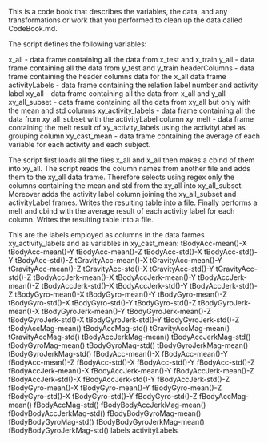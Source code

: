 This is a code book that describes the variables, the data, and any transformations or work that you performed to clean up the data called CodeBook.md.

The script defines the following variables:

x_all 				- data frame containing all the data from x_test and x_train
y_all 				- data frame containing all the data from y_test and y_train
headerColumns 		- data frame containing the header columns data for the x_all data frame
activityLabels 		- data frame containing the relation label number and activity label
xy_all 				- data frame containing all the data from x_all and y_all 
xy_all_subset 		- data frame containing all the data from xy_all but only with the mean and std columns
xy_activity_labels 	- data frame containing all the data from xy_all_subset with the activityLabel column 
xy_melt				- data frame containing the melt result of xy_activity_labels using the activityLabel as grouping column
xy_cast_mean		- data frame containing the average of each variable for each activity and each subject. 

The script first loads all the files x_all and x_all then makes a cbind of them into xy_all. 
The script reads the column names from another file and adds them to the xy_all data frame. 
Therefore selects using regex only the columns containing the mean and std from the xy_all into xy_all_subset.  
Moreover adds the activity label column joining the xy_all_subset and activityLabel frames. Writes the resulting table into a file. 
Finally performs a melt and cbind with the average result of each activity label for each column. Writes the resulting table into a file.

This are the labels employed as columns in the data farmes xy_activity_labels and as variables in xy_cast_mean:
tBodyAcc-mean()-X 
tBodyAcc-mean()-Y 
tBodyAcc-mean()-Z 
tBodyAcc-std()-X 
tBodyAcc-std()-Y 
tBodyAcc-std()-Z 
tGravityAcc-mean()-X 
tGravityAcc-mean()-Y 
tGravityAcc-mean()-Z 
tGravityAcc-std()-X 
tGravityAcc-std()-Y 
tGravityAcc-std()-Z 
tBodyAccJerk-mean()-X 
tBodyAccJerk-mean()-Y 
tBodyAccJerk-mean()-Z 
tBodyAccJerk-std()-X 
tBodyAccJerk-std()-Y 
tBodyAccJerk-std()-Z 
tBodyGyro-mean()-X 
tBodyGyro-mean()-Y 
tBodyGyro-mean()-Z 
tBodyGyro-std()-X 
tBodyGyro-std()-Y 
tBodyGyro-std()-Z 
tBodyGyroJerk-mean()-X 
tBodyGyroJerk-mean()-Y 
tBodyGyroJerk-mean()-Z 
tBodyGyroJerk-std()-X 
tBodyGyroJerk-std()-Y 
tBodyGyroJerk-std()-Z 
tBodyAccMag-mean() 
tBodyAccMag-std() 
tGravityAccMag-mean() 
tGravityAccMag-std() 
tBodyAccJerkMag-mean() 
tBodyAccJerkMag-std() 
tBodyGyroMag-mean() 
tBodyGyroMag-std() 
tBodyGyroJerkMag-mean() 
tBodyGyroJerkMag-std() 
fBodyAcc-mean()-X 
fBodyAcc-mean()-Y 
fBodyAcc-mean()-Z 
fBodyAcc-std()-X 
fBodyAcc-std()-Y 
fBodyAcc-std()-Z 
fBodyAccJerk-mean()-X 
fBodyAccJerk-mean()-Y 
fBodyAccJerk-mean()-Z 
fBodyAccJerk-std()-X 
fBodyAccJerk-std()-Y 
fBodyAccJerk-std()-Z 
fBodyGyro-mean()-X 
fBodyGyro-mean()-Y 
fBodyGyro-mean()-Z 
fBodyGyro-std()-X 
fBodyGyro-std()-Y 
fBodyGyro-std()-Z 
fBodyAccMag-mean() 
fBodyAccMag-std() 
fBodyBodyAccJerkMag-mean() 
fBodyBodyAccJerkMag-std() 
fBodyBodyGyroMag-mean() 
fBodyBodyGyroMag-std() 
fBodyBodyGyroJerkMag-mean() 
fBodyBodyGyroJerkMag-std() 
labels
activityLabels 
